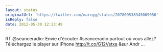 ```yaml
---
layout: status
originalUrl: 'https://twitter.com/marcgg/status/207809538945069056'
isReply: false
date: 2012-05-30 12:23:49
---
```


RT @seanceradio: Envie d'écouter #seanceradio partout où vous allez? Téléchargez le player sur iPhone http://t.co/G12Vstxa &amp;sur Andr ...
